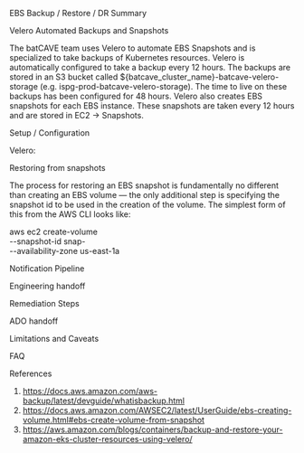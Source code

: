 EBS Backup / Restore / DR Summary

Velero Automated Backups and Snapshots

The batCAVE team uses Velero to automate EBS Snapshots and is specialized to take backups of Kubernetes resources. Velero is automatically configured to take a backup every 12 hours. The backups are stored in an S3 bucket called ${batcave_cluster_name}-batcave-velero-storage (e.g. ispg-prod-batcave-velero-storage). The time to live on these backups has been configured for 48 hours. Velero also creates EBS snapshots for each EBS instance. These snapshots are taken every 12 hours and are stored in EC2 → Snapshots.

Setup / Configuration

Velero:



Restoring from snapshots

The process for restoring an EBS snapshot is fundamentally no different than creating an EBS volume — the only additional step is specifying the snapshot id to be used in the creation of the volume. The simplest form of this from the AWS CLI looks like:

aws ec2 create-volume \
    --snapshot-id snap-<SNAPSHOT ID> \
    --availability-zone us-east-1a

Notification Pipeline

Engineering handoff

Remediation Steps

ADO handoff



Limitations and Caveats



FAQ



References

1. https://docs.aws.amazon.com/aws-backup/latest/devguide/whatisbackup.html
2. https://docs.aws.amazon.com/AWSEC2/latest/UserGuide/ebs-creating-volume.html#ebs-create-volume-from-snapshot
3. https://aws.amazon.com/blogs/containers/backup-and-restore-your-amazon-eks-cluster-resources-using-velero/
